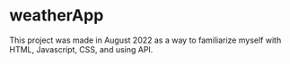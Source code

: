 # weatherApp

This project was made in August 2022 as a way to familiarize myself with HTML, Javascript, CSS, and using API.
